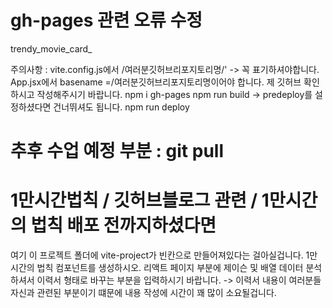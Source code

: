 # gh-pages 관련 오류 수정
trendy_movie_card_

주의사항 : vite.config.js에서
/여러분깃허브리포지토리명/' -> 꼭 표기하셔야합니다.
App.jsx에서 basename =/여러분깃허브리포지토리명이어야 합니다. 제 깃허브 확인하시고 작성해주시기 바랍니다.
npm i gh-pages
npm run build -> predeploy를 설정하셨다면 건너뛰셔도 됩니다.
npm run deploy

# 추후 수업 예정 부분 : git pull

# 1만시간법칙 / 깃허브블로그 관련 / 1만시간의 법칙 배포 전까지하셨다면
여기 이 프로젝트 폴더에 vite-project가 빈칸으로 만들어져있다는 걸아실겁니다.
1만 시간의 법칙 컴포넌트를 생성하시오.
리액트 페이지 부분에 제이슨 및 배열 데이터 분석하셔서 이력서 형태로 바꾸는 부분을 입력하시기 바랍니다. -> 이력서 내용이 여러분들 자신과 관련된 부분이기 떄문에 내용 작성에 시간이 꽤 많이 소요될겁니다.






